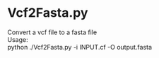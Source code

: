 # Vcf2Fasta.py
Convert a vcf file to a fasta file  
Usage:  
python ./Vcf2Fasta.py -i INPUT.cf -O output.fasta
